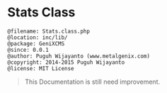 # Stats Class

```
@filename: Stats.class.php
@location: inc/lib/
@package: GeniXCMS
@since: 0.0.1
@author: Puguh Wijayanto (www.metalgenix.com)
@copyright: 2014-2015 Puguh Wijayanto
@license: MIT License
```

> This Documentation is still need improvement.

